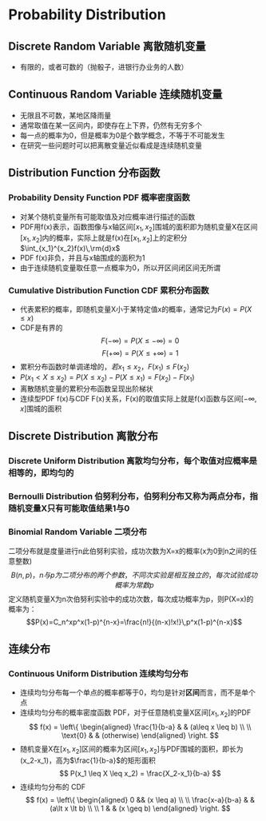 # Probability Distribution
## Discrete Random Variable 离散随机变量
* 有限的，或者可数的（抛骰子，进银行办业务的人数）


## Continuous Random Variable 连续随机变量
* 无限且不可数，某地区降雨量
* 通常取值在某一区间内，即使存在上下界，仍然有无穷多个
* 每一点的概率为0，但是概率为0是个数学概念，不等于不可能发生
* 在研究一些问题时可以把离散变量近似看成是连续随机变量

## Distribution Function 分布函数
### Probability Density Function PDF 概率密度函数
* 对某个随机变量所有可能取值及对应概率进行描述的函数
* PDF用f(x)表示，函数图像与x轴区间$[x_1,x_2]$围城的面积即为随机变量X在区间$[x_1,x_2]$内的概率，实际上就是f(x)在$[x_1,x_2]$上的定积分$\int_{x_1}^{x_2}f(x)\,\rm{d}x$
* PDF f(x)非负，并且与x轴围成的面积为1
* 由于连续随机变量取任意一点概率为0，所以开区间闭区间无所谓
  
### Cumulative Distribution Function CDF 累积分布函数
* 代表累积的概率，即随机变量X小于某特定值x的概率，通常记为$F(x)=P(X\leq{x})$
* CDF是有界的
  $$F(-\infty)=P(X\leq-\infty) =0$$
  $$F(+\infty)=P(X\leq+\infty) =1$$
* 累积分布函数时单调递增的，$若x_1\leq x_2，F(x_1)\leq F(x_2)$
* $P(x_1\lt X \leq x_2) = P(X\leq x_2)-P(X\leq x_1) = F(x_2)-F(x_1)$
* 离散随机变量的累积分布函数呈现出阶梯状
* 连续型PDF f(x)与CDF F(x)关系，F(x)的取值实际上就是f(x)函数与区间$[-\infty, x]$围城的面积

## Discrete Distribution 离散分布
### Discrete Uniform Distribution 离散均匀分布，每个取值对应概率是相等的，即均匀的
### Bernoulli Distribution 伯努利分布，伯努利分布又称为两点分布，指随机变量X只有可能取值结果1与0
### Binomial Random Variable 二项分布
二项分布就是度量进行n此伯努利实验，成功次数为X=x的概率(x为0到n之间的任意整数)
$$B(n,p)，n与p为二项分布的两个参数，不同次实验是相互独立的，每次试验成功概率为常数p$$
定义随机变量X为n次伯努利实验中的成功次数，每次成功概率为p，则P(X=x)的概率为：
$$P(x)=C_n^xp^x(1-p)^{n-x}=\frac{n!}{(n-x)!x!}\,p^x(1-p)^{n-x}$$

## 连续分布
### Continuous Uniform Distribution 连续均匀分布
* 连续均匀分布每一个单点的概率都等于0，均匀是针对**区间**而言，而不是单个点
* 连续均匀分布的概率密度函数 PDF，对于任意随机变量X区间$[x_1,x_2]$的PDF
$$
f(x) = 
  \left\{
      \begin{aligned}
           \frac{1}{b-a} & & (a\leq x \leq b) \\
           \\
           \text{0} & & (otherwise)
      \end{aligned}
 \right.
$$
* 随机变量X在$[x_1,x_2]$区间的概率为区间$[x_1,x_2]$与PDF围城的面积，即长为(x_2-x_1)，高为$\frac{1}{b-a}$的矩形面积
$$
    P(x_1 \leq X \leq x_2) = \frac{X_2-x_1}{b-a}
$$
* 连续均匀分布的 CDF
$$
f(x) = 
  \left\{
      \begin{aligned}
           0 && (x \leq a) \\
           \\
           \frac{x-a}{b-a} & & (a\lt x \lt b) \\
           \\
           1 & & (x \geq b)
      \end{aligned}
 \right.
$$

